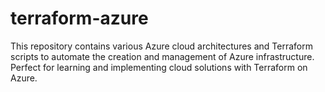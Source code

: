 # terraform-azure
This repository contains various Azure cloud architectures and Terraform scripts to automate the creation and management of Azure infrastructure. Perfect for learning and implementing cloud solutions with Terraform on Azure.
